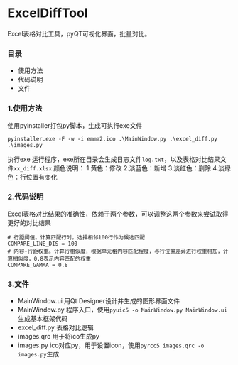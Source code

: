# ExcelDiffTool
Excel表格对比工具，pyQT可视化界面，批量对比。


### 目录
- 使用方法
- 代码说明
- 文件

### 1.使用方法
使用pyinstaller打包py脚本，生成可执行exe文件

```pyinstaller.exe -F -w -i emma2.ico .\MainWindow.py .\excel_diff.py .\images.py```

执行exe
运行程序，exe所在目录会生成日志文件`log.txt`，以及表格对比结果文件`xx_diff.xlsx`
颜色说明：
 1.黄色：修改
 2.淡蓝色：新增
 3.淡红色：删除
 4.淡绿色：行位置有变化

### 2.代码说明
Excel表格对比结果的准确性，依赖于两个参数，可以调整这两个参数来尝试取得更好的对比结果
```
# 行距阈值。计算匹配行时，选择相邻100行作为候选匹配
COMPARE_LINE_DIS = 100
# 内容-行距权重。计算行相似度，根据单元格内容匹配程度，与行位置差异进行权重相加，计算相似度，0.8表示内容匹配的权重
COMPARE_GAMMA = 0.8
```

### 3.文件
+ MainWindow.ui 用Qt Designer设计并生成的图形界面文件
+ MainWindow.py 程序入口，使用`pyuic5 -o MainWindow.py MainWindow.ui`生成基本框架代码
+ excel_diff.py 表格对比逻辑
+ images.qrc    用于将ico生成py
+ images.py     ico对应py，用于设置icon，使用`pyrcc5 images.qrc -o images.py`生成
